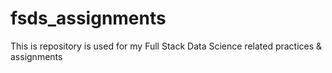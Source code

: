# fsds_assignments
This is repository is used for my Full Stack Data Science related practices & assignments
